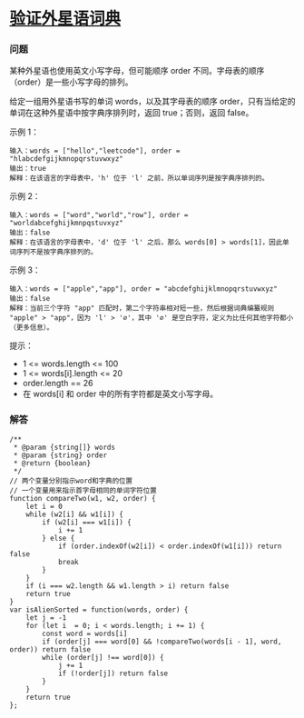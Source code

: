 # [验证外星语词典](https://leetcode-cn.com/problems/verifying-an-alien-dictionary)

### 问题

某种外星语也使用英文小写字母，但可能顺序 order 不同。字母表的顺序（order）是一些小写字母的排列。

给定一组用外星语书写的单词 words，以及其字母表的顺序 order，只有当给定的单词在这种外星语中按字典序排列时，返回 true；否则，返回 false。



示例 1：

```
输入：words = ["hello","leetcode"], order = "hlabcdefgijkmnopqrstuvwxyz"
输出：true
解释：在该语言的字母表中，'h' 位于 'l' 之前，所以单词序列是按字典序排列的。
```
示例 2：

```
输入：words = ["word","world","row"], order = "worldabcefghijkmnpqstuvxyz"
输出：false
解释：在该语言的字母表中，'d' 位于 'l' 之后，那么 words[0] > words[1]，因此单词序列不是按字典序排列的。
```
示例 3：

```
输入：words = ["apple","app"], order = "abcdefghijklmnopqrstuvwxyz"
输出：false
解释：当前三个字符 "app" 匹配时，第二个字符串相对短一些，然后根据词典编纂规则 "apple" > "app"，因为 'l' > '∅'，其中 '∅' 是空白字符，定义为比任何其他字符都小（更多信息）。
```


提示：

* 1 <= words.length <= 100
* 1 <= words[i].length <= 20
* order.length == 26
* 在 words[i] 和 order 中的所有字符都是英文小写字母。

### 解答

```
/**
 * @param {string[]} words
 * @param {string} order
 * @return {boolean}
 */
// 两个变量分别指示word和字典的位置
// 一个变量用来指示首字母相同的单词字符位置
function compareTwo(w1, w2, order) {
    let i = 0
    while (w2[i] && w1[i]) {
        if (w2[i] === w1[i]) {
            i += 1
        } else {
            if (order.indexOf(w2[i]) < order.indexOf(w1[i])) return false
            break
        }
    }
    if (i === w2.length && w1.length > i) return false
    return true
}
var isAlienSorted = function(words, order) {
    let j = -1
    for (let i  = 0; i < words.length; i += 1) {
        const word = words[i]
        if (order[j] === word[0] && !compareTwo(words[i - 1], word, order)) return false
        while (order[j] !== word[0]) {
            j += 1
            if (!order[j]) return false
        }
    }
    return true
};
```
